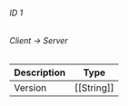 ###### ID 1
###### Client -> Server
| Description | Type |
|-------------|------|
| Version     | [[String]] |